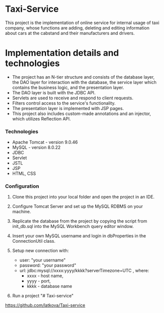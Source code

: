 # Taxi-Service

This project is the implementation of online service for internal usage of taxi company, whose functions are adding, deleting and editing information about cars at the cabstand and their manufacturers and drivers.

<h1>Implementation details and technologies</h1>

* The project has an N-tier structure and consists of the database layer, the DAO layer for interaction with the database, the service layer which contains the business logic, and the presentation layer.
* The DAO layer is built with the JDBC API.
* Servlets are used to receive and respond to client requests.
* Filters control access to the service's functionality.
* The presentation layer is implemented with JSP pages.
* This project also includes custom-made annotations and an injector, which utilizes Reflection API.

<h3>Technologies</h3>

- Apache Tomcat - version 9.0.46
- MySQL - version 8.0.22
- JDBC
- Servlet
- JSTL
- JSP
- HTML, CSS

<h3>Configuration</h3>

1. Clone this project into your local folder and open the project in an IDE.

2. Configure Tomcat Server and set up the MySQL RDBMS on your machine.

3. Replicate the database from the project by copying the script from init_db.sql into the MySQL Workbench query editor window.

4. Insert your own MySQL username and login in dbProperties in the ConnectionUtil class.

5. Setup new connection with:

    * user: "your username"
    * password: "your password"
    * url: jdbc:mysql://xxxx:yyyy/kkkk?serverTimezone=UTC , where:
        * xxxx - host name,
        * yyyy - port,
        * kkkk - database name
6. Run a project
"# Taxi-service" 

https://github.com/latkova/Taxi-service




